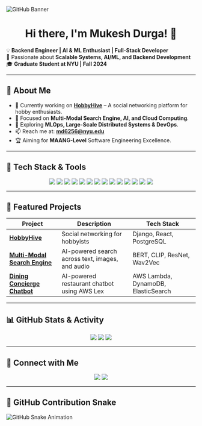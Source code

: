 <!-- GitHub Profile Header -->
![GitHub Banner](https://i.imgur.com/Bn3kv2e.png)

<h1 align="center">Hi there, I'm Mukesh Durga! 👋</h1>

💡 **Backend Engineer | AI & ML Enthusiast | Full-Stack Developer**  
🚀 Passionate about **Scalable Systems, AI/ML, and Backend Development**  
🎓 **Graduate Student at NYU | Fall 2024**  

---

## 🚀 About Me
- 🔭 Currently working on **[HobbyHive](https://github.com/mukesh-durga/HobbyHive)** – A social networking platform for hobby enthusiasts.
- 🧠 Focused on **Multi-Modal Search Engine, AI, and Cloud Computing**.
- 🌱 Exploring **MLOps, Large-Scale Distributed Systems & DevOps**.
- 📫 Reach me at: **[md6256@nyu.edu](mailto:md6256@nyu.edu)**
- 🏆 Aiming for **MAANG-Level** Software Engineering Excellence.

---

## 🚀 Tech Stack & Tools

<p align="center">
  <img src="https://img.shields.io/badge/-Python-3776AB?logo=python&logoColor=white&style=for-the-badge">
  <img src="https://img.shields.io/badge/-Django-092E20?logo=django&logoColor=white&style=for-the-badge">
  <img src="https://img.shields.io/badge/-React-61DAFB?logo=react&logoColor=white&style=for-the-badge">
  <img src="https://img.shields.io/badge/-Node.js-339933?logo=node.js&logoColor=white&style=for-the-badge">
  <img src="https://img.shields.io/badge/-PostgreSQL-336791?logo=postgresql&logoColor=white&style=for-the-badge">
  <img src="https://img.shields.io/badge/-Docker-2496ED?logo=docker&logoColor=white&style=for-the-badge">
  <img src="https://img.shields.io/badge/-AWS-FF9900?logo=amazonaws&logoColor=white&style=for-the-badge">
  <img src="https://img.shields.io/badge/-GoogleCloud-4285F4?logo=googlecloud&logoColor=white&style=for-the-badge">
  <img src="https://img.shields.io/badge/-FastAPI-009688?logo=fastapi&logoColor=white&style=for-the-badge">
  <img src="https://img.shields.io/badge/-MongoDB-47A248?logo=mongodb&logoColor=white&style=for-the-badge">
  <img src="https://img.shields.io/badge/-Kubernetes-326CE5?logo=kubernetes&logoColor=white&style=for-the-badge">
  <img src="https://img.shields.io/badge/-Redis-DC382D?logo=redis&logoColor=white&style=for-the-badge">
  <img src="https://img.shields.io/badge/-GraphQL-E10098?logo=graphql&logoColor=white&style=for-the-badge">
  <img src="https://img.shields.io/badge/-Figma-F24E1E?logo=figma&logoColor=white&style=for-the-badge">
</p>

---

## 📌 Featured Projects
| Project | Description | Tech Stack |
|---------|------------|------------|
| **[HobbyHive](https://github.com/mukesh-durga/HobbyHive)** | Social networking for hobbyists | Django, React, PostgreSQL |
| **[Multi-Modal Search Engine](https://github.com/mukesh-durga/Multi-Modal-Search)** | AI-powered search across text, images, and audio | BERT, CLIP, ResNet, Wav2Vec |
| **[Dining Concierge Chatbot](https://github.com/mukesh-durga/Dining-Chatbot)** | AI-powered restaurant chatbot using AWS Lex | AWS Lambda, DynamoDB, ElasticSearch |

---

## 📊 GitHub Stats & Activity
<p align="center">
  <img src="https://github-readme-stats.vercel.app/api?username=mukesh-durga&show_icons=true&theme=radical">
  <img src="https://github-readme-streak-stats.herokuapp.com/?user=mukesh-durga&theme=radical">
  <img src="https://github-readme-stats.vercel.app/api/top-langs/?username=mukesh-durga&layout=compact&theme=radical">
</p>

---

## 🔗 Connect with Me
<p align="center">
  <a href="https://www.linkedin.com/in/mukesh-durga"><img src="https://img.shields.io/badge/-LinkedIn-blue?style=for-the-badge&logo=linkedin"></a>
  <a href="mailto:md6256@nyu.edu"><img src="https://img.shields.io/badge/-Email-red?style=for-the-badge&logo=gmail"></a>
</p>

---
## 🐍 GitHub Contribution Snake
![GitHub Snake Animation](https://raw.githubusercontent.com/mukesh-durga/mukesh-durga/output/github-contribution-grid-snake.svg)
